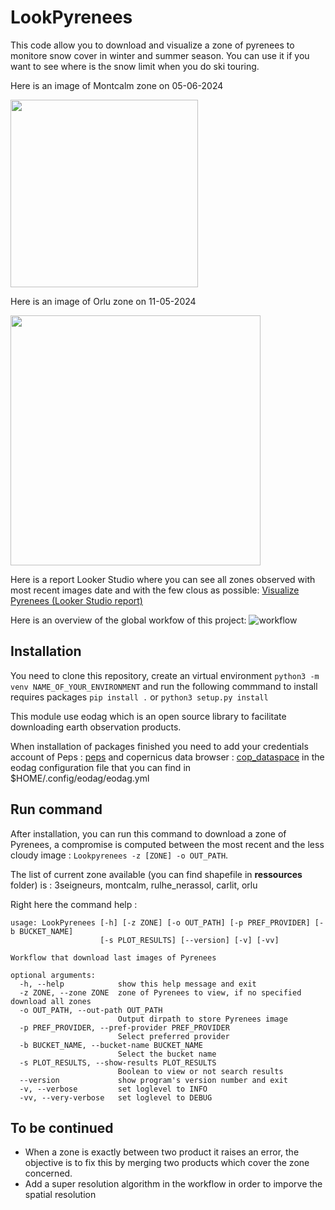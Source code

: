 # LookPyrenees 
This code allow you to download and visualize a zone of pyrenees to monitore snow cover in winter and summer season. You can use it if you want to see where is the snow limit when you do ski touring.

Here is an image of Montcalm zone on 05-06-2024
<p align="left">
<img src="https://github.com/romain-bdc/LookPyrenees/assets/78345373/46617156-535c-438a-b70f-83d0334486b2" width="300">
</p>

Here is an image of Orlu zone on 11-05-2024
<p align="left">
<img src="https://github.com/romain-bdc/LookPyrenees/assets/78345373/4e9a84a1-ba2a-47b0-82e7-41c0add707b5" width="400">
</p>



Here is a report Looker Studio where you can see all zones observed with most recent images date and with the few clous as possible: 
[Visualize Pyrenees (Looker Studio report)](https://lookerstudio.google.com/embed/reporting/88692342-37da-4f11-aa67-e6bda7fb67a8/page/Uc62D)

Here is an overview of the global workfow of this project:
![workflow](https://github.com/romain-bdc/LookPyrenees/assets/78345373/b5ef312c-a5e4-48cd-afeb-a9d11823e980)



## Installation
You need to clone this repository, create an virtual environment `python3 -m venv NAME_OF_YOUR_ENVIRONMENT` and run the following commmand to install requires packages `pip install .` or `python3 setup.py install` 

This module use eodag which is an open source library to facilitate downloading earth observation products.

When installation of packages finished you need to add your credentials account of Peps : [peps](https://peps.cnes.fr/rocket/#/home) and copernicus data browser : [cop_dataspace](https://dataspace.copernicus.eu/browser/?zoom=3&lat=26&lng=0&themeId=DEFAULT-THEME&visualizationUrl=https%3A%2F%2Fsh.dataspace.copernicus.eu%2Fogc%2Fwms%2F28b654e7-8912-4e59-9e58-85b58d768b3a&datasetId=S2_L2A_CDAS&demSource3D=%22MAPZEN%22&cloudCoverage=30) in the eodag configuration file that you can find in $HOME/.config/eodag/eodag.yml

## Run command 

After installation, you can run this command to download a zone of Pyrenees, a compromise is computed between the most recent and the less cloudy image : `Lookpyrenees -z [ZONE] -o OUT_PATH`.

The list of current zone available (you can find shapefile in **ressources** folder) is : 3seigneurs, montcalm, rulhe_nerassol, carlit, orlu

Right here the command help :
```
usage: LookPyrenees [-h] [-z ZONE] [-o OUT_PATH] [-p PREF_PROVIDER] [-b BUCKET_NAME]
                    [-s PLOT_RESULTS] [--version] [-v] [-vv]

Workflow that download last images of Pyrenees

optional arguments:
  -h, --help            show this help message and exit
  -z ZONE, --zone ZONE  zone of Pyrenees to view, if no specified download all zones
  -o OUT_PATH, --out-path OUT_PATH
                        Output dirpath to store Pyrenees image
  -p PREF_PROVIDER, --pref-provider PREF_PROVIDER
                        Select preferred provider
  -b BUCKET_NAME, --bucket-name BUCKET_NAME
                        Select the bucket name
  -s PLOT_RESULTS, --show-results PLOT_RESULTS
                        Boolean to view or not search results
  --version             show program's version number and exit
  -v, --verbose         set loglevel to INFO
  -vv, --very-verbose   set loglevel to DEBUG
```

## To be continued
- When a zone is exactly between two product it raises an error, the objective is to fix this by merging two products which cover the zone concerned.
- Add a super resolution algorithm in the workflow in order to imporve the spatial resolution
